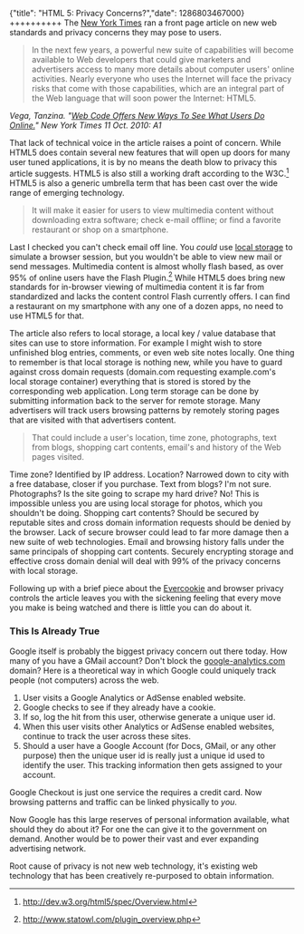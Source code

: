 {"title": "HTML 5: Privacy Concerns?","date": 1286803467000}
++++++++++
The [New York Times](http://www.nytimes.com/) ran a front page article on new web standards and privacy concerns they may pose to users. 

> In the next few years, a powerful new suite of capabilities
> will become available to Web developers that could give 
> marketers and advertisers access to many more details about 
> computer users' online activities. Nearly everyone who uses
> the Internet will face the privacy risks that come with 
> those capabilities, which are an integral part of the Web 
> language that will soon power the Internet: HTML5.

<cite>Vega, Tanzina. "[Web Code Offers New Ways To See What Users Do Online.](http://www.nytimes.com/2010/10/11/business/media/11privacy.html?_r=1&hp)" New York Times 11 Oct. 2010: A1</cite>

That lack of technical voice in the article raises a point of concern. While HTML5 does contain several new features that will open up doors for many user tuned applications, it is by no means the death blow to privacy this article suggests. HTML5 is also still a working draft according to the W3C.[^1] HTML5 is also a generic umbrella term that has been cast over the wide range of emerging technology. 

> It will make it easier for users to view multimedia content 
> without downloading extra software; check e-mail offline; 
> or find a favorite restaurant or shop on a smartphone.

Last I checked you can't check email off line. You *could* use [local storage](http://dev.w3.org/html5/webstorage/) to simulate a browser session, but you wouldn't be able to view new mail or send messages. Multimedia content is almost wholly flash based, as over 95% of online users have the Flash Plugin.[^2] While HTML5 does bring new standards for in-browser viewing of multimedia content it is far from standardized and lacks the content control Flash currently offers. I can find a restaurant on my smartphone with any one of a dozen apps, no need to use HTML5 for that.

The article also refers to local storage, a local key / value database that sites can use to store information. For example I might wish to store unfinished blog entries, comments, or even web site notes locally. One thing to remember is that local storage is nothing new, while you have to guard against cross domain requests (domain.com requesting example.com's local storage container) everything that is stored is stored by the corresponding web application. Long term storage can be done by submitting information back to the server for remote storage. Many advertisers will track users browsing patterns by remotely storing pages that are visited with that advertisers content. 

> That could include a user's location, time zone, photographs, 
> text from blogs, shopping cart contents, email's and history 
> of the Web pages visited. 

Time zone? Identified by IP address. Location? Narrowed down to city with a free database, closer if you purchase. Text from blogs? I'm not sure. Photographs? Is the site going to scrape my hard drive? No! This is impossible unless you are using local storage for photos, which you shouldn't be doing. Shopping cart contents? Should be secured by reputable sites and cross domain information requests should be denied by the browser. Lack of secure browser could lead to far more damage then a new suite of web technologies. Email and browsing history falls under the same principals of shopping cart contents. Securely encrypting storage and effective cross domain denial will deal with 99% of the privacy concerns with local storage. 

Following up with a brief piece about the [Evercookie](http://samy.pl/evercookie/) and browser privacy controls the article leaves you with the sickening feeling that every move you make is being watched and there is little you can do about it.

### This Is Already True

Google itself is probably the biggest privacy concern out there today. How many of you have a GMail account? Don't block the [google-analytics.com](http://google-analytics.com) domain? Here is a theoretical way in which Google could uniquely track people (not computers) across the web.

 1. User visits a Google Analytics or AdSense enabled website.
 2. Google checks to see if they already have a cookie.
 3. If so, log the hit from this user, otherwise generate a unique user id.
 4. When this user visits other Analytics or AdSense enabled websites, continue to track the user across these sites.
 5. Should a user have a Google Account (for Docs, GMail, or any other purpose) then the unique user id is really just a unique id used to identify the user. This tracking information then gets assigned to your account. 

Google Checkout is just one service the requires a credit card. Now browsing patterns and traffic can be linked physically to *you*. 

Now Google has this large reserves of personal information available, what should they do about it? For one the can give it to the government on demand. Another would be to power their vast and ever expanding advertising network. 

Root cause of privacy is not new web technology, it's existing web technology that has been creatively re-purposed to obtain information. 

 [^1]: http://dev.w3.org/html5/spec/Overview.html
  
 [^2]: http://www.statowl.com/plugin_overview.php  